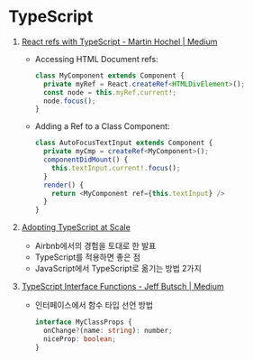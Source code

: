# TypeScript

1. [React refs with TypeScript - Martin Hochel | Medium](https://medium.com/@martin_hotell/react-refs-with-typescript-a32d56c4d315)

   - Accessing HTML Document refs:

     ```typescript
     class MyComponent extends Component {
       private myRef = React.createRef<HTMLDivElement>();
       const node = this.myRef.current!;
       node.focus();
     }
     ```

   - Adding a Ref to a Class Component:

     ```typescript
     class AutoFocusTextInput extends Component {
       private myCmp = createRef<MyComponent>();
       componentDidMount() {
         this.textInput.current!.focus();
       }
       render() {
         return <MyComponent ref={this.textInput} />
       }
     }
     ```
   
2. [Adopting TypeScript at Scale](https://www.youtube.com/watch?v=P-J9Eg7hJwE)

   - Airbnb에서의 경험을 토대로 한 발표
   - TypeScript를 적용하면 좋은 점
   - JavaScript에서 TypeScript로 옮기는 방법 2가지
   
3. [TypeScript Interface Functions - Jeff Butsch | Medium](https://medium.com/@jeffbutsch/typescript-interface-functions-c691a108e3f1)

   - 인터페이스에서 함수 타입 선언 방법

      ```typescript
      interface MyClassProps {
        onChange?(name: string): number;
        niceProp: boolean;
      }
      ```



